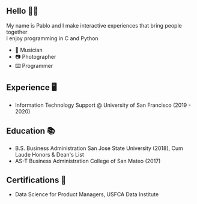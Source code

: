 ## Hello 👋🏽
My name is Pablo and I make interactive experiences that bring people together  
I enjoy programming in C and Python
- 🎵 Musician 
- 📷 Photographer 
- ⌨️ Programmer

## Experience 🖥️ 
- Information Technology Support @ University of San Francisco (2019 - 2020)

## Education 📚
- B.S. Business Administration San Jose State University (2018), Cum Laude Honors & Dean's List
- AS-T Business Administration College of San Mateo (2017)

## Certifications 📜
- Data Science for Product Managers, USFCA Data Institute
